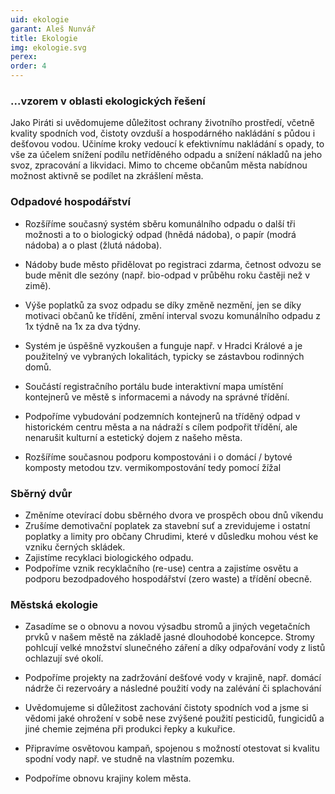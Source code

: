 ```yaml
---
uid: ekologie
garant: Aleš Nunvář
title: Ekologie
img: ekologie.svg
perex: 
order: 4
---
```


### ...vzorem v oblasti ekologických řešení


Jako Piráti si uvědomujeme důležitost ochrany životního prostředí, včetně kvality spodních vod, čistoty ovzduší a hospodárného nakládání s půdou i dešťovou vodou. Učiníme kroky vedoucí k efektivnímu nakládání s opady, to vše za účelem snížení podílu netříděného odpadu a snížení nákladů na jeho svoz, zpracování a likvidaci. Mimo to chceme občanům města nabídnou možnost aktivně se podílet na zkrášlení města.


### Odpadové hospodářství

- Rozšíříme současný systém sběru komunálního odpadu o další tři možnosti a to o biologický odpad (hnědá nádoba), o papír (modrá nádoba) a o plast (žlutá nádoba). 

- Nádoby bude město přidělovat po registraci zdarma, četnost odvozu se bude měnit dle sezóny (např. bio-odpad v průběhu roku častěji než v zimě). 

- Výše poplatků za svoz odpadu se díky změně nezmění, jen se díky motivaci občanů ke třídění, změní interval svozu komunálního odpadu z 1x týdně na 1x za dva týdny.  

- Systém je úspěšně vyzkoušen a funguje např. v Hradci Králové a je použitelný ve vybraných lokalitách, typicky se zástavbou rodinných domů. 

- Součástí registračního portálu bude interaktivní mapa umístění kontejnerů ve městě s informacemi a návody na správné třídění.  

- Podpoříme vybudování podzemních kontejnerů na tříděný odpad v historickém centru města a na nádraží s cílem podpořit třídění, ale nenarušit kulturní a estetický dojem z našeho města. 

- Rozšíříme současnou podporu kompostováni i o domácí / bytové komposty metodou tzv. vermikompostování tedy pomocí žížal 

### Sběrný dvůr

- Změníme otevírací dobu sběrného dvora ve prospěch obou dnů víkendu 
- Zrušíme demotivační poplatek za stavební suť a zrevidujeme i ostatní poplatky a limity pro občany Chrudimi, které v důsledku mohou vést ke vzniku černých skládek. 
- Zajistíme recyklaci biologického odpadu.  
- Podpoříme vznik recyklačního (re-use) centra a zajistíme osvětu a podporu bezodpadového hospodářství (zero waste) a třídění obecně. 

### Městská ekologie 

- Zasadíme se o obnovu a novou výsadbu stromů a jiných vegetačních prvků v našem městě na základě jasné dlouhodobé koncepce. Stromy pohlcují velké množství slunečného záření a díky odpařování vody z listů ochlazují své okolí. 

- Podpoříme projekty na zadržování dešťové vody v krajině, např. domácí nádrže či rezervoáry a následné použití vody na zalévání či splachování 

- Uvědomujeme si důležitost zachování čistoty spodních vod a jsme si vědomi jaké ohrožení v sobě nese zvýšené použití pesticidů, fungicidů a jiné chemie zejména při produkci řepky a kukuřice. 

- Připravíme osvětovou kampaň, spojenou s možností otestovat si kvalitu spodní vody např. ve studně na vlastním pozemku. 
- Podpoříme obnovu krajiny kolem města.

